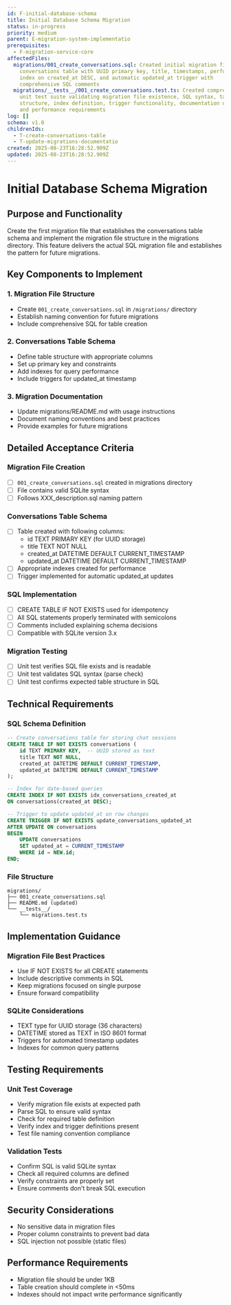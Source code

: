 ```yaml
---
id: F-initial-database-schema
title: Initial Database Schema Migration
status: in-progress
priority: medium
parent: E-migration-system-implementatio
prerequisites:
  - F-migration-service-core
affectedFiles:
  migrations/001_create_conversations.sql: Created initial migration file for
    conversations table with UUID primary key, title, timestamps, performance
    index on created_at DESC, and automatic updated_at trigger with
    comprehensive SQL comments
  migrations/__tests__/001_create_conversations.test.ts: Created comprehensive
    unit test suite validating migration file existence, SQL syntax, table
    structure, index definition, trigger functionality, documentation quality,
    and performance requirements
log: []
schema: v1.0
childrenIds:
  - T-create-conversations-table
  - T-update-migrations-documentatio
created: 2025-08-23T16:28:52.909Z
updated: 2025-08-23T16:28:52.909Z
---
```


# Initial Database Schema Migration

## Purpose and Functionality

Create the first migration file that establishes the conversations table schema and implement the migration file structure in the migrations directory. This feature delivers the actual SQL migration file and establishes the pattern for future migrations.

## Key Components to Implement

### 1. Migration File Structure

- Create `001_create_conversations.sql` in `/migrations/` directory
- Establish naming convention for future migrations
- Include comprehensive SQL for table creation

### 2. Conversations Table Schema

- Define table structure with appropriate columns
- Set up primary key and constraints
- Add indexes for query performance
- Include triggers for updated_at timestamp

### 3. Migration Documentation

- Update migrations/README.md with usage instructions
- Document naming conventions and best practices
- Provide examples for future migrations

## Detailed Acceptance Criteria

### Migration File Creation

- [ ] `001_create_conversations.sql` created in migrations directory
- [ ] File contains valid SQLite syntax
- [ ] Follows XXX_description.sql naming pattern

### Conversations Table Schema

- [ ] Table created with following columns:
  - id TEXT PRIMARY KEY (for UUID storage)
  - title TEXT NOT NULL
  - created_at DATETIME DEFAULT CURRENT_TIMESTAMP
  - updated_at DATETIME DEFAULT CURRENT_TIMESTAMP
- [ ] Appropriate indexes created for performance
- [ ] Trigger implemented for automatic updated_at updates

### SQL Implementation

- [ ] CREATE TABLE IF NOT EXISTS used for idempotency
- [ ] All SQL statements properly terminated with semicolons
- [ ] Comments included explaining schema decisions
- [ ] Compatible with SQLite version 3.x

### Migration Testing

- [ ] Unit test verifies SQL file exists and is readable
- [ ] Unit test validates SQL syntax (parse check)
- [ ] Unit test confirms expected table structure in SQL

## Technical Requirements

### SQL Schema Definition

```sql
-- Create conversations table for storing chat sessions
CREATE TABLE IF NOT EXISTS conversations (
    id TEXT PRIMARY KEY,  -- UUID stored as text
    title TEXT NOT NULL,
    created_at DATETIME DEFAULT CURRENT_TIMESTAMP,
    updated_at DATETIME DEFAULT CURRENT_TIMESTAMP
);

-- Index for date-based queries
CREATE INDEX IF NOT EXISTS idx_conversations_created_at
ON conversations(created_at DESC);

-- Trigger to update updated_at on row changes
CREATE TRIGGER IF NOT EXISTS update_conversations_updated_at
AFTER UPDATE ON conversations
BEGIN
    UPDATE conversations
    SET updated_at = CURRENT_TIMESTAMP
    WHERE id = NEW.id;
END;
```

### File Structure

```
migrations/
├── 001_create_conversations.sql
├── README.md (updated)
└── __tests__/
    └── migrations.test.ts
```

## Implementation Guidance

### Migration File Best Practices

- Use IF NOT EXISTS for all CREATE statements
- Include descriptive comments in SQL
- Keep migrations focused on single purpose
- Ensure forward compatibility

### SQLite Considerations

- TEXT type for UUID storage (36 characters)
- DATETIME stored as TEXT in ISO 8601 format
- Triggers for automated timestamp updates
- Indexes for common query patterns

## Testing Requirements

### Unit Test Coverage

- Verify migration file exists at expected path
- Parse SQL to ensure valid syntax
- Check for required table definition
- Verify index and trigger definitions present
- Test file naming convention compliance

### Validation Tests

- Confirm SQL is valid SQLite syntax
- Check all required columns are defined
- Verify constraints are properly set
- Ensure comments don't break SQL execution

## Security Considerations

- No sensitive data in migration files
- Proper column constraints to prevent bad data
- SQL injection not possible (static files)

## Performance Requirements

- Migration file should be under 1KB
- Table creation should complete in <50ms
- Indexes should not impact write performance significantly
